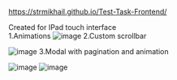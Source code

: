 https://strmikhail.github.io/Test-Task-Frontend/

Created for IPad touch interface
<br>
1.Animations
![image](https://user-images.githubusercontent.com/65078710/172832000-89dd8ce6-9111-4884-8b96-5d4097af591d.png)
2.Custom scrollbar

![image](https://user-images.githubusercontent.com/65078710/172832098-1389698e-7907-4d25-9b69-568c3b6915e1.png)
3.Modal with pagination and animation

![image](https://user-images.githubusercontent.com/65078710/172832187-ccb6171d-0bbc-4905-b001-6f0ff26da2d7.png)
![image](https://user-images.githubusercontent.com/65078710/172832223-f5cc7a54-b943-419f-9ff3-5261dd9876d9.png)
